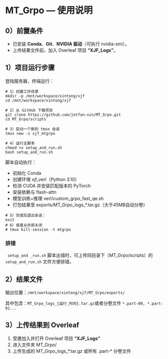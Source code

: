 # MT_Grpo — 使用说明

## 0）前置条件

- 已安装 **Conda**、**Git**、**NVIDIA 驱动**（可执行 nvidia-smi）。
- 上传结果文件前，加入 Overleaf 项目 **“XJF_Logs”**。





## 1）项目运行步骤

登陆服务器，终端运行：

```shell
# 1）创建工作目录
mkdir -p /mnt/workspace/xintong/xjf
cd /mnt/workspace/xintong/xjf

# 2）从 GitHub 下载项目
git clone https://github.com/jetfan-xin/MT_Grpo.git
cd MT_Grpo/scripts

# 3）启动一个新的 tmux 会话
tmux new -s xjf_mtgrpo

# 4）运行主脚本
chmod +x setup_and_run.sh
bash setup_and_run.sh
```

脚本自动执行：

- 初始化 Conda
- 创建环境 xjf_verl（Python 3.10）
- 检测 CUDA 并安装匹配版本的 PyTorch
- 安装依赖与 flash-attn
- 模型训练+推理 verl/custom_grpo_fast_qe.sh
- 打包结果至 exports/MT_Grpo_logs_*.tar.gz（大于45MB自动分卷）


```shell
# 5）完成后退出会话：
exit
# 6）或者从外部关闭
# tmux kill-session -t mtgrpo
```

### 排错

` setup_and _run.sh` 脚本出错时，可上传同目录下（MT_Grpo/scripts）的 `setup_and_run.sh` 文件方便排错。




## 2）结果文件

输出位置：`/mnt/workspace/xintong/xjf/MT_Grpo/exports/`

其中包含：`MT_Grpo_logs_{运行_时间}.tar.gz`或者分卷文件 `*.part-00, *.part-01...` 





## 3）上传结果到 Overleaf

1. 受邀加入并打开 Overleaf 项目 **“XJF_Logs”**
2. 进入文件夹 MT_Grpo/
3. 上传生成的 MT_Grpo_logs_\*.tar.gz 或所有 .part-\* 分卷文件